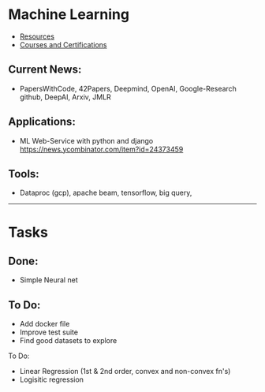 # Machine Learning

- [Resources](./resources)
- [Courses and Certifications](./Courses)

## Current News:
- PapersWithCode, 42Papers, Deepmind, OpenAI, Google-Research github, DeepAI, Arxiv, JMLR

## Applications:
- ML Web-Service with python and django https://news.ycombinator.com/item?id=24373459

## Tools:
- Dataproc (gcp), apache beam, tensorflow, big query, 

---
# Tasks
## Done:
- Simple Neural net

## To Do:
- Add docker file
- Improve test suite
- Find good datasets to explore

To Do:
- Linear Regression (1st & 2nd order, convex and non-convex fn's)
- Logisitic regression



